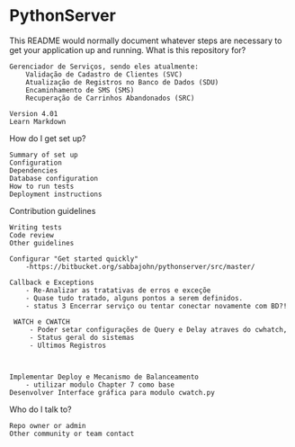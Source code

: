 # PythonServer

This README would normally document whatever steps are necessary to get your application up and running.
What is this repository for?

    Gerenciador de Serviços, sendo eles atualmente:
        Validação de Cadastro de Clientes (SVC)
        Atualização de Registros no Banco de Dados (SDU)
        Encaminhamento de SMS (SMS)
        Recuperação de Carrinhos Abandonados (SRC)

    Version 4.01
    Learn Markdown

How do I get set up?

    Summary of set up
    Configuration
    Dependencies
    Database configuration
    How to run tests
    Deployment instructions

Contribution guidelines
 	
	Writing tests
    Code review
    Other guidelines
	
	Configurar "Get started quickly"
		-https://bitbucket.org/sabbajohn/pythonserver/src/master/

	Callback e Exceptions
		- Re-Analizar as tratativas de erros e exceçõe
		- Quase tudo tratado, alguns pontos a serem definidos. 
		- status 3 Encerrar serviço ou tentar conectar novamente com BD?!

	 WATCH e CWATCH 
		 - Poder setar configurações de Query e Delay atraves do cwhatch,
		 - Status geral do sistemas
		 - Ultimos Registros
	


	Implementar Deploy e Mecanismo de Balanceamento
		- utilizar modulo Chapter 7 como base
	Desenvolver Interface gráfica para modulo cwatch.py
   

Who do I talk to?

    Repo owner or admin
    Other community or team contact


